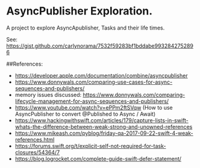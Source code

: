 #  AsyncPublisher Exploration.

A project to explore AsyncApublisher, Tasks and their life times.

See: https://gist.github.com/carlynorama/7532f59283bf1bddabe9932842752896


##References:
- https://developer.apple.com/documentation/combine/asyncpublisher
- https://www.donnywals.com/comparing-use-cases-for-async-sequences-and-publishers/
- memory issues discussed: https://www.donnywals.com/comparing-lifecycle-management-for-async-sequences-and-publishers/
- https://www.youtube.com/watch?v=ePPm2ftSVqw (How to use AsyncPublisher to convert @Published to Async / Await)
- https://www.hackingwithswift.com/articles/179/capture-lists-in-swift-whats-the-difference-between-weak-strong-and-unowned-references
- https://www.mikeash.com/pyblog/friday-qa-2017-09-22-swift-4-weak-references.html
- https://forums.swift.org/t/explicit-self-not-required-for-task-closures/54364/7
- https://blog.logrocket.com/complete-guide-swift-defer-statement/
